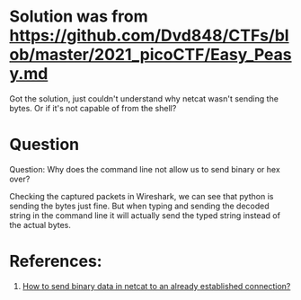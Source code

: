 # Solution was from https://github.com/Dvd848/CTFs/blob/master/2021_picoCTF/Easy_Peasy.md

Got the solution, just couldn't understand why netcat wasn't sending the bytes. Or if it's not capable of from the shell?

# Question
Question: Why does the command line not allow us to send binary or hex over?

Checking the captured packets in Wireshark, we can see that python is sending the bytes just fine. But when typing and sending the decoded string in the command line it will actually send the typed string instead of the actual bytes.


# References:

1. [How to send binary data in netcat to an already established connection?
   ](https://superuser.com/questions/1307732/how-to-send-binary-data-in-netcat-to-an-already-established-connection)